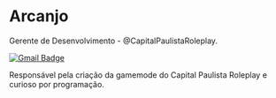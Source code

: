 # Arcanjo

Gerente de Desenvolvimento - @CapitalPaulistaRoleplay.

[![Gmail Badge](https://img.shields.io/badge/contato.capitalpaulista@gmail.com-dbb284?style=flat-square&logo=Gmail&logoColor=white&link=mailto:diego.schell.f@gmail.com)](mailto:diego.schell.f@gmail.com)

Responsável pela criação da gamemode do Capital Paulista Roleplay e curioso por programação.

